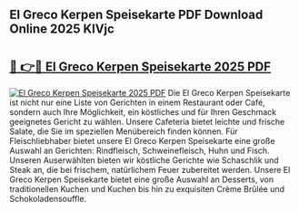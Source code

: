 ## El Greco Kerpen Speisekarte PDF Download Online 2025 KlVjc

# <h2><a href="http://gc8806.nevu.top/?p=El+Greco+Kerpen+Speisekarte">🔗 👉🔴 El Greco Kerpen Speisekarte 2025 PDF</a></h2>

[![El Greco Kerpen Speisekarte 2025 PDF](https://i.imgur.com/dBaPXMq.png)](http://gc8806.nevu.top/?p=El+Greco+Kerpen+Speisekarte)
Die El Greco Kerpen Speisekarte ist nicht nur eine Liste von Gerichten in einem Restaurant oder Café, sondern auch Ihre Möglichkeit, ein köstliches und für Ihren Geschmack geeignetes Gericht zu wählen. Unsere Cafeteria bietet leichte und frische Salate, die Sie im speziellen Menübereich finden können. Für Fleischliebhaber bietet unsere El Greco Kerpen Speisekarte eine große Auswahl an Gerichten: Rindfleisch, Schweinefleisch, Huhn und Fisch. Unseren Auserwählten bieten wir köstliche Gerichte wie Schaschlik und Steak an, die bei frischem, natürlichem Feuer zubereitet werden. Unsere El Greco Kerpen Speisekarte bietet eine große Auswahl an Desserts, von traditionellen Kuchen und Kuchen bis hin zu exquisiten Crème Brûlée und Schokoladensouffle.
